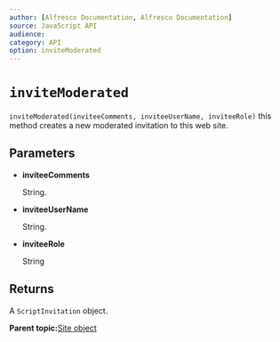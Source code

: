 ```yaml
---
author: [Alfresco Documentation, Alfresco Documentation]
source: JavaScript API
audience: 
category: API
option: inviteModerated
---
```


# `inviteModerated`

`inviteModerated(inviteeComments, inviteeUserName, inviteeRole)` this method creates a new moderated invitation to this web site.

## Parameters

-   **inviteeComments**

    String.

-   **inviteeUserName**

    String.

-   **inviteeRole**

    String


## Returns

A `ScriptInvitation` object.

**Parent topic:**[Site object](../references/API-JS-Site.md)

